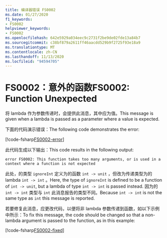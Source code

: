 ```yaml
---
title: 编译器错误 FS0002
ms.date: 01/27/2020
f1_keywords:
- FS0002
helpviewer_keywords:
- FS0002
ms.openlocfilehash: 642e5929a034eec9c2731f2be9de02fde13a84b7
ms.sourcegitcommit: c38bf879a2611ff46aacdd529b9f2725f93e18a9
ms.translationtype: MT
ms.contentlocale: zh-CN
ms.lasthandoff: 11/13/2020
ms.locfileid: "94594705"
---
```

# <a name="fs0002-function-unexpected"></a><span data-ttu-id="dd809-102">FS0002：意外的函数</span><span class="sxs-lookup"><span data-stu-id="dd809-102">FS0002: Function Unexpected</span></span>

<span data-ttu-id="dd809-103">将 lambda 作为参数传递时，会提供此消息，其中应为值。</span><span class="sxs-lookup"><span data-stu-id="dd809-103">This message is given when a lambda is passed as a parameter where a value is expected.</span></span>

<span data-ttu-id="dd809-104">下面的代码演示错误：</span><span class="sxs-lookup"><span data-stu-id="dd809-104">The following code demonstrates the error:</span></span>

[!code-fsharp[FS0002-error](~/samples/snippets/fsharp/compiler-messages/fs0002.fsx#L1-L3)]

<span data-ttu-id="dd809-105">此代码生成以下输出：</span><span class="sxs-lookup"><span data-stu-id="dd809-105">This code results in the following output:</span></span>

```text
error FS0002: This function takes too many arguments, or is used in a context where a function is not expected
```

<span data-ttu-id="dd809-106">此处，的类型 `ignoreInt` 定义为的函数 `int -> unit` ，但改为传递类型为的 lambda `int -> int` 。</span><span class="sxs-lookup"><span data-stu-id="dd809-106">Here, the type of `ignoreInt` is defined to be a function of `int -> unit`, but a lambda of type `int -> int` is passed instead.</span></span> <span data-ttu-id="dd809-107">因为的 `int -> int` 类型与 `int` 此消息报告的类型不同。</span><span class="sxs-lookup"><span data-stu-id="dd809-107">Because `int -> int` is not the same type as `int` this message is reported.</span></span>

<span data-ttu-id="dd809-108">若要修复此消息，应更改代码，以便将非 lambda 参数传递到函数，如以下示例中所示：</span><span class="sxs-lookup"><span data-stu-id="dd809-108">To fix this message, the code should be changed so that a non-lambda argument is passed to the function, as in this example:</span></span>

[!code-fsharp[FS0002-fixed](~/samples/snippets/fsharp/compiler-messages/fs0002.fsx#L6-L8)]

